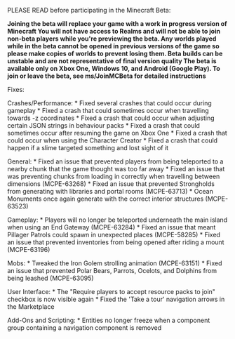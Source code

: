 PLEASE READ before participating in the Minecraft Beta:

   **Joining the beta will replace your game with a work in progress version of Minecraft
    You will not have access to Realms and will not be able to join non-beta players while you're previewing 
    the beta.
    Any worlds played while in the beta cannot be opened in previous versions of the game so please make 
    copies of worlds to prevent losing them.
    Beta builds can be unstable and are not representative of final version quality
    The beta is available only on Xbox One, Windows 10, and Android (Google Play). 
    To join or leave the beta, see ms/JoinMCBeta for detailed instructions**

   Fixes:

   Crashes/Performance:
      * Fixed several crashes that could occur during gameplay
      * Fixed a crash that could sometimes occur when travelling towards -z coordinates 
      * Fixed a crash that could occur when adjusting certain JSON strings in behaviour packs 
      * Fixed a crash that could sometimes occur after resuming the game on Xbox One
      * Fixed a crash that could occur when using the Character Creator
      * Fixed a crash that could happen if a slime targeted something and lost sight of it

   General:
      * Fixed an issue that prevented players from being teleported to a nearby chunk that the game thought was too far away
      * Fixed an issue that was preventing chunks from loading in correctly when travelling between dimensions (MCPE-63268)
      * Fixed an issue that prevented Strongholds from generating with libraries and portal rooms (MCPE-63713)
      * Ocean Monuments once again generate with the correct interior structures (MCPE-63523) 

   Gameplay:
      * Players will no longer be teleported underneath the main island when using an End Gateway (MCPE-63284)
      * Fixed an issue that meant Pillager Patrols could spawn in unexpected places (MCPE-58285)
      * Fixed an issue that prevented inventories from being opened after riding a mount (MCPE-63196) 

   Mobs:
       * Tweaked the Iron Golem strolling animation (MCPE-63151)
       * Fixed an issue that prevented Polar Bears, Parrots, Ocelots, and Dolphins from being leashed (MCPE-63095)  

   User Interface:
       * The "Require players to accept resource packs to join" checkbox is now visible again
       * Fixed the 'Take a tour' navigation arrows in the Marketplace  

   Add-Ons and Scripting:
      * Entities no longer freeze when a component group containing a navigation component is removed
